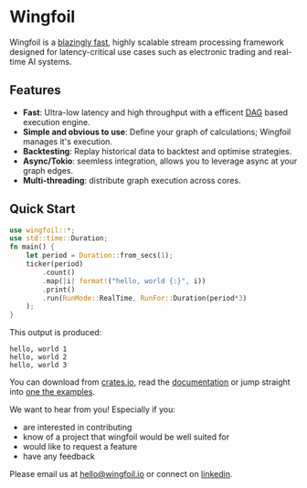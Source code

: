 # Wingfoil

Wingfoil is a [blazingly fast](https://crates.io/crates/wingfoil/benches/), highly scalable 
stream processing framework designed for latency-critical use cases such as electronic trading 
and real-time AI systems.

## Features

- **Fast**: Ultra-low latency and high throughput with a efficent [DAG](https://en.wikipedia.org/wiki/Directed_acyclic_graph) based execution engine.  
- **Simple and obvious to use**: Define your graph of calculations; Wingfoil manages it's execution.  
- **Backtesting**: Replay historical data to backtest and optimise strategies.
- **Async/Tokio**: seemless integration, allows you to leverage async at your graph edges.
- **Multi-threading**: distribute graph execution across cores.

## Quick Start
```rust
use wingfoil::*;
use std::time::Duration;
fn main() {
    let period = Duration::from_secs(1);
    ticker(period)
        .count()
        .map(|i| format!("hello, world {:}", i))
        .print()
        .run(RunMode::RealTime, RunFor::Duration(period*3)
    );
}
```
This output is produced:
```pre
hello, world 1
hello, world 2
hello, world 3
```

You can download from [crates.io](https://crates.io/crates/wingfoil/),
read the [documentation](https://docs.rs/wingfoil/latest/wingfoil/) 
or jump straight into [one the examples](https://github.com/wingfoil-io/wingfoil/tree/main/examples/order_book).

We want to hear from you!  Especially if you:
- are interested in contributing
- know of a project that wingfoil would be well suited for
- would like to request a feature
- have any feedback

Please email us at [hello@wingfoil.io](mailto:hello@wingfoil.io) or connect on [linkedin](https://www.linkedin.com/in/jake-mitchell-x77/).